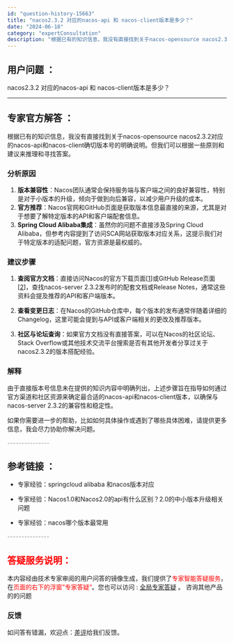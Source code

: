 ```yaml
---
id: "question-history-15663"
title: "nacos2.3.2 对应的nacos-api 和 nacos-client版本是多少？"
date: "2024-06-18"
category: "expertConsultation"
description: "根据已有的知识信息，我没有直接找到关于nacos-opensource nacos2.3.2对应的nacos-api和nacos-client确切版本号的明确说明。但我们可以根据一些原则和建议来推理和寻找答案。### 分析原因1. **版本兼容性**：Nacos团队通常会保持服务端与客户端之间的良好"
---
```


## 用户问题 ： 
 nacos2.3.2 对应的nacos-api 和 nacos-client版本是多少？  

---------------
## 专家官方解答 ：

根据已有的知识信息，我没有直接找到关于nacos-opensource nacos2.3.2对应的nacos-api和nacos-client确切版本号的明确说明。但我们可以根据一些原则和建议来推理和寻找答案。

### 分析原因
1. **版本兼容性**：Nacos团队通常会保持服务端与客户端之间的良好兼容性，特别是对于小版本的升级，倾向于做到向后兼容，以减少用户升级的成本。
2. **官方推荐**：Nacos官网和GitHub页面是获取版本信息最直接的来源，尤其是对于想要了解特定版本的API和客户端配套信息。
3. **Spring Cloud Alibaba集成**：虽然你的问题不直接涉及Spring Cloud Alibaba，但参考内容提到了访问SCA网站获取版本对应关系，这提示我们对于特定版本的适配问题，官方资源是最权威的。

### 建议步骤
1. **查阅官方文档**：直接访问Nacos的官方下载页面[[1](https://nacos.io/download/nacos-server/)]或GitHub Release页面[[2](https://github.com/alibaba/nacos/releases)]，查找nacos-server 2.3.2发布时的配套文档或Release Notes，通常这些资料会提及推荐的API和客户端版本。
   
2. **查看变更日志**：在Nacos的GitHub仓库中，每个版本的发布通常伴随着详细的Changelog，这里可能会提到与API或客户端相关的更改及推荐版本。

3. **社区与论坛查询**：如果官方文档没有直接答案，可以在Nacos的社区论坛、Stack Overflow或其他技术交流平台搜索是否有其他开发者分享过关于nacos2.3.2的版本搭配经验。

### 解释
由于直接版本号信息未在提供的知识内容中明确列出，上述步骤旨在指导如何通过官方渠道和社区资源来确定最合适的nacos-api和nacos-client版本，以确保与nacos-server 2.3.2的兼容性和稳定性。

如果你需要进一步的帮助，比如如何具体操作或遇到了哪些具体困难，请提供更多信息，我会尽力协助你解决问题。


<font color="#949494">---------------</font> 


## 参考链接 ：

* 专家经验：springcloud alibaba 和nacos版本对应 
 
 * 专家经验：Nacos1.0和Nacos2.0的api有什么区别？2.0的中小版本升级相关问题 
 
 * 专家经验：nacos哪个版本最常用 


 <font color="#949494">---------------</font> 
 


## <font color="#FF0000">答疑服务说明：</font> 

本内容经由技术专家审阅的用户问答的镜像生成，我们提供了<font color="#FF0000">专家智能答疑服务</font>，在<font color="#FF0000">页面的右下的浮窗”专家答疑“</font>。您也可以访问 : [全局专家答疑](https://answer.opensource.alibaba.com/docs/intro) 。 咨询其他产品的的问题

### 反馈
如问答有错漏，欢迎点：[差评](https://ai.nacos.io/user/feedbackByEnhancerGradePOJOID?enhancerGradePOJOId=15715)给我们反馈。

